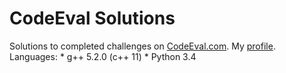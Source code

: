 # CodeEval Solutions
Solutions to completed challenges on [CodeEval.com](http://codeeval.com/).
My [profile](https://www.codeeval.com/profile/Stickman%20Jack/).
Languages: 
	* g++ 5.2.0 (c++ 11)
	* Python 3.4
